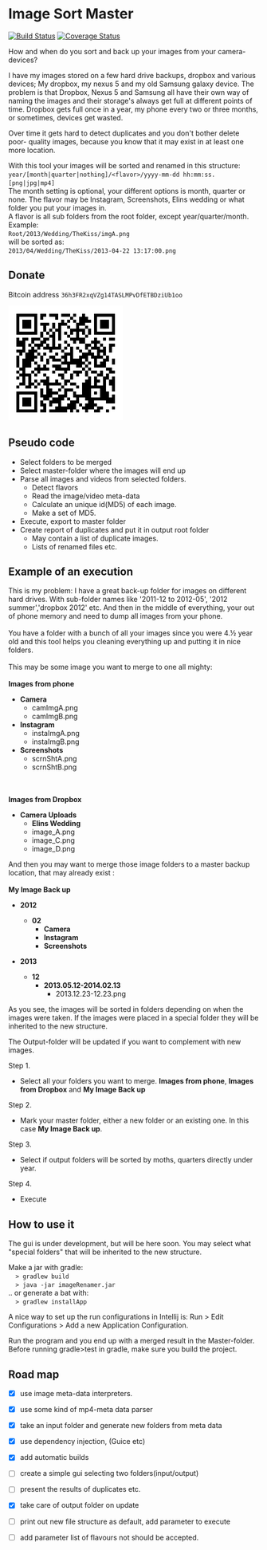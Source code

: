 Image Sort Master
============
[![Build Status](https://travis-ci.org/kotlinski/image-sort-master.svg?branch=feature%2Ftravis)](https://travis-ci.org/kotlinski/image-sort-master) [![Coverage Status](https://img.shields.io/coveralls/kotlinski/image-sort-master.svg)](https://coveralls.io/r/kotlinski/image-sort-master)

How and when do you sort and back up your images from your camera-devices? 

I have my images stored on a few hard drive backups, dropbox and various devices;
My dropbox, my nexus 5 and my old Samsung galaxy device. The problem is that 
Dropbox, Nexus 5 and Samsung all have their own way of naming the images and their 
storage's always get full at different points of time. Dropbox gets full once in a year,
my phone every two or three months, or sometimes, devices get wasted. 

Over time it gets hard to detect duplicates and you don't bother delete poor-
quality images, because you know that it may exist in at least one more location.

With this tool your images will be sorted and renamed in this structure:
<br>
`year/[month|quarter|nothing]/<flavor>/yyyy-mm-dd hh:mm:ss.[png|jpg|mp4]`
<br>
The month setting is optional, your different options is month, quarter or none. 
The flavor may be Instagram, Screenshots, Elins wedding or what folder you
put your images in.<br>
A flavor is all sub folders from the root folder, except year/quarter/month.
<br>Example:<br>
`Root/2013/Wedding/TheKiss/imgA.png`
 <br>will be sorted as:<br> 
`2013/04/Wedding/TheKiss/2013-04-22 13:17:00.png`
<br>


Donate
--------
Bitcoin address `36h3FR2xqVZg14TASLMPvDfETBDziUb1oo`

![Bitcoin address](chart.png)


Pseudo code
--------
 - Select folders to be merged
 - Select master-folder where the images will end up
 - Parse all images and videos from selected folders.
     - Detect flavors 
     - Read the image/video meta-data 
     - Calculate an unique id(MD5) of each image.
     - Make a set of MD5.
 - Execute, export to master folder
 - Create report of duplicates and put it in output root folder
     - May contain a list of duplicate images.
     - Lists of renamed files etc. 
 

Example of an execution
--------
This is my problem: 
I have a great back-up folder for images on different hard drives. With sub-folder
names like '2011-12 to 2012-05', '2012 summer','dropbox 2012' etc. 
And then in the middle of everything, your out of phone memory and need to dump 
all images from your phone. 
<br>
<br>
You have a folder with a bunch of all your images since you were 4.½ year old 
and this tool helps you cleaning everything up and putting it in nice folders.
<br>
<br>
This may be some image you want to merge to one all mighty: 
<br>
<br>
<b>Images from phone</b>

-  <b>Camera</b>
    -  camImgA.png
    -  camImgB.png
-  <b>Instagram</b>
    -  instaImgA.png
	  -  instaImgB.png
-  <b>Screenshots</b>
    -  scrnShtA.png
	  -  scrnShtB.png

<br><br>
<b>Images from Dropbox</b>

-  <b>Camera Uploads</b>
    -  <b>Elins Wedding</b>
      -  image_A.png
      -  image_C.png
    -  image_D.png
    
 
And then you may want to merge those image folders to a master backup location, that 
may already exist :
<br>
<br>
<b>My Image Back up</b>

-  <b>2012</b>
    -  <b>02</b>
        -  <b>Camera</b>
        -  <b>Instagram</b>
        -  <b>Screenshots</b>

-  <b>2013</b>
    -  <b>12</b>
        -  <b>2013.05.12-2014.02.13</b>
            -  2013.12.23-12.23.png
            
As you see, the images will be sorted in folders depending on when the images were
taken. If the images were placed in a special folder they will be inherited 
to the new structure.

The Output-folder will be updated if you want to complement with new images.
 
Step 1. 
 - Select all your folders you want to merge. <b>Images from phone</b>, 
<b>Images from Dropbox</b> and <b>My Image Back up</b> 
 
Step 2. 
 - Mark your master folder, either a new folder or an existing one. In this 
  case <b>My Image Back up</b>. 
 
Step 3. 
 - Select if output folders will be sorted by moths, quarters directly under year.
  
Step 4.
 - Execute


How to use it
--------

The gui is under development, but will be here soon. You may select what "special folders" 
that will be inherited to the new structure. 

Make a jar with gradle: <br> 
`  > gradlew build` <br>
`  > java -jar imageRenamer.jar` <br>
.. or generate a bat with:  <br>
`  > gradlew installApp`

A nice way to set up the run configurations in Intellij is:
Run > Edit Configurations > Add a new Application Configuration.

Run the program and you end up with a merged result in the Master-folder.
Before running gradle>test in gradle, make sure you build the project.


Road map
--------

- [x] use image meta-data interpreters. 
- [x] use some kind of mp4-meta data parser
- [x] take an input folder and generate new folders from meta data
- [x] use dependency injection, (Guice etc)
- [x] add automatic builds
- [ ] create a simple gui selecting two folders(input/output)
- [ ] present the results of duplicates etc.
- [x] take care of output folder on update
- [ ] print out new file structure as default, add parameter to execute
- [ ] add parameter list of flavours not should be accepted. 

